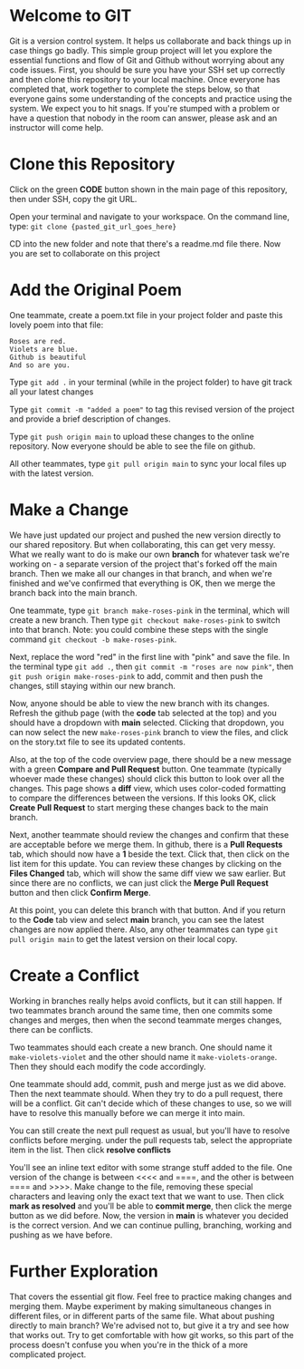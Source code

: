 
# Welcome to GIT

Git is a version control system. It helps us collaborate and back things up in case things go badly. This simple group project will let you explore the essential functions and flow of Git and Github without worrying about any code issues. First, you should be sure you have your SSH set up correctly and then clone this repository to your local machine. Once everyone has completed that, work together to complete the steps below, so that everyone gains some understanding of the concepts and practice using the system. We expect you to hit snags. If you're stumped with a problem or have a question that nobody in the room can answer, please ask and an instructor will come help.

# Clone this Repository

Click on the green **CODE** button shown in the main page of this repository, then under SSH, copy the git URL.

Open your terminal and navigate to your workspace. On the command line, type: `git clone {pasted_git_url_goes_here}`

CD into the new folder and note that there's a readme.md file there. Now you are set to collaborate on this project

# Add the Original Poem

One teammate, create a poem.txt file in your project folder and paste this lovely poem into that file:
```
Roses are red.
Violets are blue.
Github is beautiful
And so are you.
```

Type `git add .` in your terminal (while in the project folder) to have git track all your latest changes

Type `git commit -m "added a poem"` to tag this revised version of the project and provide a brief description of changes.

Type `git push origin main` to upload these changes to the online repository. Now everyone should be able to see the file on github.

All other teammates, type `git pull origin main` to sync your local files up with the latest version.

# Make a Change

We have just updated our project and pushed the new version directly to our shared repository. But when collaborating, this can get very messy. What we really want to do is make our own **branch** for whatever task we're working on - a separate version of the project that's forked off the main branch. Then we make all our changes in that branch, and when we're finished and we've confirmed that everything is OK, then we merge the branch back into the main branch.

One teammate, type `git branch make-roses-pink` in the terminal, which will create a new branch. Then type `git checkout make-roses-pink` to switch into that branch. Note: you could combine these steps with the single command `git checkout -b make-roses-pink`.

Next, replace the word "red" in the first line with "pink" and save the file. In the terminal type `git add .`, then `git commit -m "roses are now pink"`, then `git push origin make-roses-pink` to add, commit and then push the changes, still staying within our new branch.

Now, anyone should be able to view the new branch with its changes. Refresh the github page (with the **code** tab selected at the top) and you should have a dropdown with **main** selected. Clicking that dropdown, you can now select the new `make-roses-pink` branch to view the files, and click on the story.txt file to see its updated contents. 

Also, at the top of the code overview page, there should be a new message with a green **Compare and Pull Request** button. One teammate (typically whoever made these changes) should click this button to look over all the changes. This page shows a **diff** view, which uses color-coded formatting to compare the differences between the versions. If this looks OK, click **Create Pull Request** to start merging these changes back to the main branch.

Next, another teammate should review the changes and confirm that these are acceptable before we merge them. In github, there is a **Pull Requests** tab, which should now have a **1** beside the text. Click that, then click on the list item for this update. You can review these changes by clicking on the **Files Changed** tab, which will show the same diff view we saw earlier. But since there are no conflicts, we can just click the **Merge Pull Request** button and then click **Confirm Merge**. 

At this point, you can delete this branch with that button. And if you return to the **Code** tab view and select **main** branch, you can see the latest changes are now applied there. Also, any other teammates can type `git pull origin main` to get the latest version on their local copy.

# Create a Conflict

Working in branches really helps avoid conflicts, but it can still happen. If two teammates branch around the same time, then one commits some changes and merges, then when the second teammate merges changes, there can be conflicts. 

Two teammates should each create a new branch. One should name it `make-violets-violet` and the other should name it `make-violets-orange`. Then they should each modify the code accordingly. 

One teammate should add, commit, push and merge just as we did above. Then the next teammate should. When they try to do a pull request, there will be a conflict. Git can't decide which of these changes to use, so we will have to resolve this manually before we can merge it into main. 

You can still create the next pull request as usual, but you'll have to resolve conflicts before merging. under the pull requests tab, select the appropriate item in the list. Then click **resolve conflicts**

You'll see an inline text editor with some strange stuff added to the file. One version of the change is between <<<< and ====, and the other is between ==== and >>>>. Make change to the file, removing these special characters and leaving only the exact text that we want to use. Then click **mark as resolved** and you'll be able to **commit merge**, then click the merge button as we did before. Now, the version in **main** is whatever you decided is the correct version. And we can continue pulling, branching, working and pushing as we have before.

# Further Exploration

That covers the essential git flow. Feel free to practice making changes and merging them. Maybe experiment by making simultaneous changes in different files, or in different parts of the same file. What about pushing directly to main branch? We're advised not to, but give it a try and see how that works out. Try to get comfortable with how git works, so this part of the process doesn't confuse you when you're in the thick of a more complicated project.
